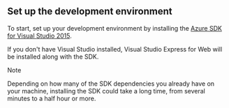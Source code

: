 ## <a name="setupdevenv"></a>Set up the development environment

To start, set up your development environment by installing the [Azure SDK for Visual Studio 2015](http://go.microsoft.com/fwlink/?linkid=518003).

If you don't have Visual Studio installed, Visual Studio Express for Web will be installed along with the SDK.

>[!NOTE]
> Depending on how many of the SDK dependencies you already have on your machine, installing the SDK could take a long time, from several minutes to a half hour or more.